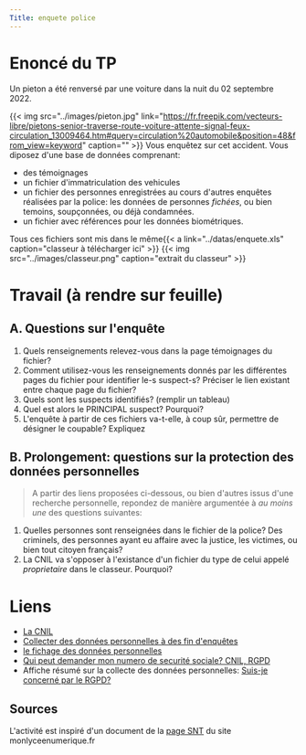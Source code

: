 ```yaml
---
Title: enquete police
---
```


# Enoncé du TP
Un pieton a été renversé par une voiture dans la nuit du 02 septembre 2022. 

{{< img src="../images/pieton.jpg" link="https://fr.freepik.com/vecteurs-libre/pietons-senior-traverse-route-voiture-attente-signal-feux-circulation_13009464.htm#query=circulation%20automobile&position=48&from_view=keyword" caption="" >}}
Vous enquêtez sur cet accident. Vous diposez d'une base de données comprenant:

* des témoignages
* un fichier d'immatriculation des vehicules
* un fichier des personnes enregistrées au cours d'autres enquêtes réalisées par la police: les données de personnes *fichées*, ou bien temoins, soupçonnées, ou déjà condamnées.
* un fichier avec références pour les données biométriques.

Tous ces fichiers sont mis dans le même{{< a link="../datas/enquete.xls" caption="classeur à télécharger ici" >}}
{{< img src="../images/classeur.png" caption="extrait du classeur" >}}

# Travail (à rendre sur feuille)
## A. Questions sur l'enquête
1. Quels renseignements relevez-vous dans la page témoignages du fichier? 
2. Comment utilisez-vous les renseignements donnés par les différentes pages du fichier pour identifier le-s suspect-s? Préciser le lien existant  entre chaque page du fichier?
3. Quels sont les suspects identifiés? (remplir un tableau)
4. Quel est alors le PRINCIPAL suspect? Pourquoi?
5. L'enquête à partir de ces fichiers va-t-elle, à coup sûr, permettre de désigner le coupable? Expliquez

## B. Prolongement: questions sur la protection des données personnelles
> A partir des liens proposées ci-dessous, ou bien d'autres issus d'une recherche personnelle, repondez de manière argumentée à *au moins une* des questions suivantes:

1. Quelles personnes sont renseignées dans le fichier de la police? Des criminels, des personnes ayant eu affaire avec la justice, les victimes, ou bien tout citoyen français?
2. La CNIL va s'opposer à l'existance d'un fichier du type de celui appelé *proprietaire* dans le classeur. Pourquoi?



# Liens 
* [La CNIL](https://www.cnil.fr/fr/donnees-personnelles)
* [Collecter des données personnelles à des fin d'enquêtes](https://www.usine-digitale.fr/article/l-assemblee-nationale-valide-la-surveillance-des-reseaux-sociaux-pour-lutter-contre-la-fraude-fiscale.N890099)
* [le fichage des données personnelles](https://www.usine-digitale.fr/article/le-recours-contre-le-fichage-policier-des-donnees-personnelles-est-rejete-par-la-justice.N1045324)
* [Qui peut demander mon numero de securité sociale? CNIL, RGPD](https://www.cnil.fr/fr/verifier-la-pertinence-des-donnees)
* Affiche résumé sur la collecte des données personnelles: [Suis-je concerné par le RGPD?](https://www.cnil.fr/sites/default/files/atoms/files/suis-je_concerne_-_les_principes_vd.pdf)

## Sources
L'activité est inspiré d'un document de la [page SNT](http://www.monlyceenumerique.fr/snt_seconde/donnees_structurees_traitement/donnees_structurees.php) du site monlyceenumerique.fr

